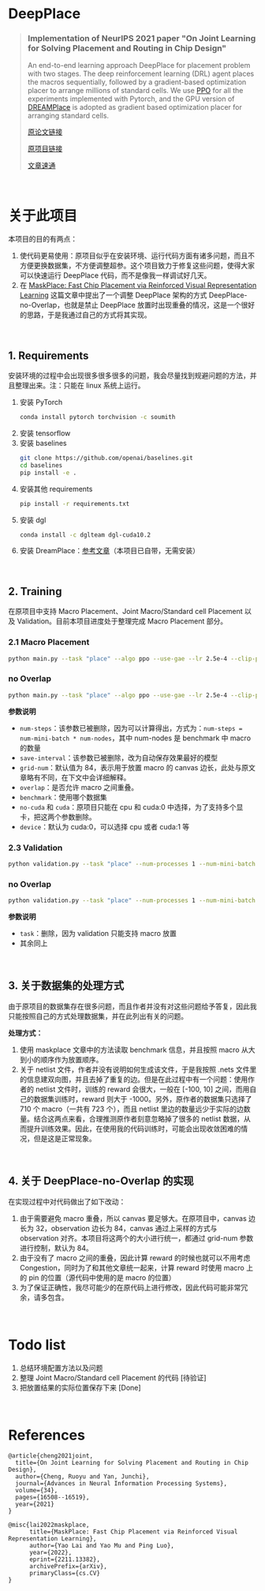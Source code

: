 # DeepPlace

>### Implementation of NeurIPS 2021 paper "On Joint Learning for Solving Placement and Routing in Chip Design"
>An end-to-end learning approach DeepPlace for placement problem with two stages. The deep reinforcement learning (DRL) agent places the macros sequentially, followed by a gradient-based optimization placer to arrange millions of standard cells. We use [PPO](https://github.com/ikostrikov/pytorch-a2c-ppo-acktr-gail) for all the experiments implemented with Pytorch, and the GPU version of
[DREAMPlace](https://github.com/limbo018/DREAMPlace) is adopted as gradient based optimization placer for arranging standard cells.
> 
> [原论文链接](https://arxiv.org/abs/2111.00234)
> 
> [原项目链接](https://github.com/Thinklab-SJTU/EDA-AI/tree/main/DeepPlace)
> 
> [文章速通](https://blog.csdn.net/SP_FA/article/details/134083867?csdn_share_tail=%7B%22type%22%3A%22blog%22%2C%22rType%22%3A%22article%22%2C%22rId%22%3A%22134083867%22%2C%22source%22%3A%22SP_FA%22%7D)

<br>

# 关于此项目

本项目的目的有两点：

1. 使代码更易使用：原项目似乎在安装环境、运行代码方面有诸多问题，而且不方便更换数据集，不方便调整超参。这个项目致力于修复这些问题，使得大家可以快速运行 DeepPlace 代码，而不是像我一样调试好几天。
2. 在 [MaskPlace: Fast Chip Placement via Reinforced Visual Representation Learning](https://arxiv.org/abs/2211.13382) 这篇文章中提出了一个调整 DeepPlace 架构的方式 DeepPlace-no-Overlap，也就是禁止 DeepPlace 放置时出现重叠的情况，这是一个很好的思路，于是我通过自己的方式将其实现。

<br>

## 1. Requirements
安装环境的过程中会出现很多很多很多的问题，我会尽量找到规避问题的方法，并且整理出来。注：只能在 linux 系统上运行。

1. 安装 PyTorch
    ```bash
    conda install pytorch torchvision -c soumith
    ```
2. 安装 tensorflow
3. 安装 baselines
    ```bash
    git clone https://github.com/openai/baselines.git
    cd baselines
    pip install -e .
    ```
4. 安装其他 requirements
    ```bash
    pip install -r requirements.txt
    ```
5. 安装 dgl
    ```bash
    conda install -c dglteam dgl-cuda10.2
    ```
6. 安装 DreamPlace：[参考文章](https://blog.csdn.net/SP_FA/article/details/134887441?spm=1001.2014.3001.5501)（本项目已自带，无需安装）

<br>

## 2. Training

在原项目中支持 Macro Placement、Joint Macro/Standard cell Placement 以及 Validation。目前本项目进度处于整理完成 Macro Placement 部分。

### 2.1 Macro Placement

```bash
python main.py --task "place" --algo ppo --use-gae --lr 2.5e-4 --clip-param 0.1 --value-loss-coef 0.5 --num-processes 1 --num-mini-batch 4 --log-interval 1 --use-linear-lr-decay --entropy-coef 0.01 --grid-num 84 --overlap --benchmark "adaptec3"
```

### no Overlap

```bash
python main.py --task "place" --algo ppo --use-gae --lr 2.5e-4 --clip-param 0.1 --value-loss-coef 0.5 --num-processes 1 --num-mini-batch 4 --log-interval 1 --use-linear-lr-decay --entropy-coef 0.01 --grid-num 84 --benchmark "adaptec3"
```

**参数说明**

- `num-steps`：该参数已被删除，因为可以计算得出，方式为：`num-steps = num-mini-batch * num-nodes`，其中 num-nodes 是 benchmark 中 macro 的数量
- `save-interval`：该参数已被删除，改为自动保存效果最好的模型
- `grid-num`：默认值为 84，表示用于放置 macro 的 canvas 边长，此处与原文章略有不同，在下文中会详细解释。
- `overlap`：是否允许 macro 之间重叠。
- `benchmark`：使用哪个数据集
- `no-cuda` 和 `cuda`：原项目只能在 cpu 和 cuda:0 中选择，为了支持多个显卡，把这两个参数删除。
- `device`：默认为 cuda:0，可以选择 cpu 或者 cuda:1 等

[//]: # (### 2.2 Joint Macro / Standard cell Placement)

[//]: # ()
[//]: # (```bash)

[//]: # (python main.py --task "fullplace" --algo ppo --use-gae --lr 2.5e-4 --clip-param 0.1 --value-loss-coef 0.5 --num-processes 1 --num-mini-batch 4 --log-interval 1 --use-linear-lr-decay --entropy-coef 0.01 --grid-num 84 --overlap --benchmark "adaptec3")

[//]: # (```)

[//]: # ()
[//]: # (### no Overlap )

[//]: # ()
[//]: # (```bash)

[//]: # (python main.py --task "place" --algo ppo --use-gae --lr 2.5e-4 --clip-param 0.1 --value-loss-coef 0.5 --num-processes 1 --num-mini-batch 4 --log-interval 1 --use-linear-lr-decay --entropy-coef 0.01 --grid-num 84 --benchmark "adaptec3")

[//]: # (```)

[//]: # ()
[//]: # (**参数说明**)

[//]: # ()
[//]: # (- 同上)

### 2.3 Validation
```bash
python validation.py --task "place" --num-processes 1 --num-mini-batch 1 --lr 2.5e-4 --clip-param 0.1 --value-loss-coef 0.5 --entropy-coef 0.01 --grid-num 84 --overlap --benchmark "adaptec3"
```

### no Overlap

```bash
python validation.py --task "place" --num-processes 1 --num-mini-batch 1 --lr 2.5e-4 --clip-param 0.1 --value-loss-coef 0.5 --entropy-coef 0.01 --grid-num 84 --benchmark "adaptec3"
```

**参数说明**

- `task`：删除，因为 validation 只能支持 macro 放置
- 其余同上

<br>

## 3. 关于数据集的处理方式

由于原项目的数据集存在很多问题，而且作者并没有对这些问题给予答复，因此我只能按照自己的方式处理数据集，并在此列出有关的问题。

**处理方式：**
1. 使用 maskplace 文章中的方法读取 benchmark 信息，并且按照 macro 从大到小的顺序作为放置顺序。
2. 关于 netlist 文件，作者并没有说明如何生成该文件，于是我按照 .nets 文件里的信息建双向图，并且去掉了重复的边。但是在此过程中有一个问题：使用作者的 netlist 文件时，训练的 reward 会很大，一般在 [-100, 10] 之间，而用自己的数据集训练时，reward 则大于 -1000。另外，原作者的数据集只选择了 710 个 macro（一共有 723 个），而且 netlist 里边的数量远少于实际的边数量。结合这两点来看，合理推测原作者刻意忽略掉了很多的 netlist 数据，从而提升训练效果。因此，在使用我的代码训练时，可能会出现收敛困难的情况，但是这是正常现象。

<br>

## 4. 关于 DeepPlace-no-Overlap 的实现
在实现过程中对代码做出了如下改动：
1. 由于需要避免 macro 重叠，所以 canvas 要足够大。在原项目中，canvas 边长为 32，observation 边长为 84，canvas 通过上采样的方式与 observation 对齐。本项目将这两个的大小进行统一，都通过 grid-num 参数进行控制，默认为 84。
2. 由于没有了 macro 之间的重叠，因此计算 reward 的时候也就可以不用考虑 Congestion，同时为了和其他文章统一起来，计算 reward 时使用 macro 上的 pin 的位置（源代码中使用的是 macro 的位置）
3. 为了保证正确性，我尽可能少的在原代码上进行修改，因此代码可能非常冗余，请多包含。

<br>

# Todo list
1. 总结环境配置方法以及问题
2. 整理 Joint Macro/Standard cell Placement 的代码 [待验证]
3. 把放置结果的实际位置保存下来 [Done]

<br>

# References

```
@article{cheng2021joint,
  title={On Joint Learning for Solving Placement and Routing in Chip Design},
  author={Cheng, Ruoyu and Yan, Junchi},
  journal={Advances in Neural Information Processing Systems},
  volume={34},
  pages={16508--16519},
  year={2021}
}
```

```
@misc{lai2022maskplace,
      title={MaskPlace: Fast Chip Placement via Reinforced Visual Representation Learning}, 
      author={Yao Lai and Yao Mu and Ping Luo},
      year={2022},
      eprint={2211.13382},
      archivePrefix={arXiv},
      primaryClass={cs.CV}
}
```
